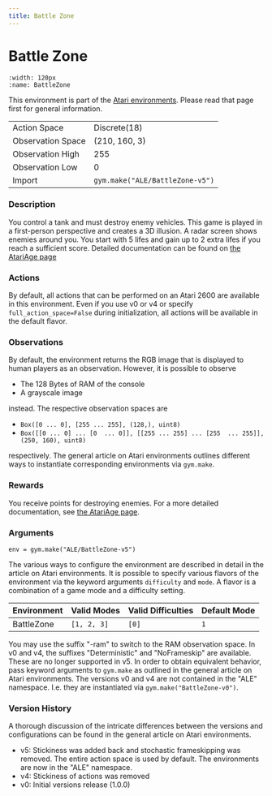 ```yaml
---
title: Battle Zone
---
```

   
# Battle Zone

```{figure} ../../static/videos/atari/battle_zone.gif 
:width: 120px
:name: BattleZone
```

This environment is part of the <a href='..'>Atari environments</a>. Please read that page first for general information.

|   |   |
|---|---|
| Action Space | Discrete(18) |
| Observation Space | (210, 160, 3) |
| Observation High | 255 |
| Observation Low | 0 |
| Import | `gym.make("ALE/BattleZone-v5")` | 

### Description
You control a tank and must destroy enemy vehicles. This game is played in a first-person perspective and creates 
a 3D illusion. A radar screen shows enemies around you. You start with 5 lifes and gain up to 2 extra lifes if you reach
a sufficient score.
Detailed documentation can be found on [the AtariAge page](https://atariage.com/manual_html_page.php?SystemID=2600&SoftwareID=859&itemTypeID=HTMLMANUAL)


### Actions
By default, all actions that can be performed on an Atari 2600 are available in this environment.
Even if you use v0 or v4 or specify `full_action_space=False` during initialization, all actions 
will be available in the default flavor.


### Observations
By default, the environment returns the RGB image that is displayed to human players as an observation. However, it is
possible to observe
- The 128 Bytes of RAM of the console
- A grayscale image

instead. The respective observation spaces are
- `Box([0 ... 0], [255 ... 255], (128,), uint8)`
- `Box([[0 ... 0]
 ...
 [0  ... 0]], [[255 ... 255]
 ...
 [255  ... 255]], (250, 160), uint8)
`

respectively. The general article on Atari environments outlines different ways to instantiate corresponding environments
via `gym.make`.

### Rewards
You receive points for destroying enemies.
For a more detailed documentation, see [the AtariAge page](https://atariage.com/manual_html_page.php?SystemID=2600&SoftwareID=859&itemTypeID=HTMLMANUAL).


### Arguments

```
env = gym.make("ALE/BattleZone-v5")
```

The various ways to configure the environment are described in detail in the article on Atari environments.
It is possible to specify various flavors of the environment via the keyword arguments `difficulty` and `mode`. 
A flavor is a combination of a game mode and a difficulty setting.

|      Environment | Valid Modes                                                                                                                                                                         | Valid Difficulties | Default Mode |
|------------------|-------------------------------------------------------------------------------------------------------------------------------------------------------------------------------------|--------------------|--------------|
|       BattleZone | `[1, 2, 3]`                                                                                                                                                                         |              `[0]` | `1`          |

You may use the suffix "-ram" to switch to the RAM observation space. In v0 and v4, the suffixes "Deterministic" and "NoFrameskip" 
are available. These are no longer supported in v5. In order to obtain equivalent behavior, pass keyword arguments to `gym.make` as outlined in 
the general article on Atari environments.
The versions v0 and v4 are not contained in the "ALE" namespace. I.e. they are instantiated via `gym.make("BattleZone-v0")`.

### Version History
A thorough discussion of the intricate differences between the versions and configurations can be found in the
general article on Atari environments. 

* v5: Stickiness was added back and stochastic frameskipping was removed. The entire action space is used by default. The environments are now in the "ALE" namespace.
* v4: Stickiness of actions was removed
* v0: Initial versions release (1.0.0)
